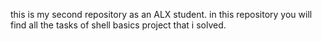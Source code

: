 this is my second repository as an ALX student.
in this repository you will find all the tasks of shell basics project that i solved.
